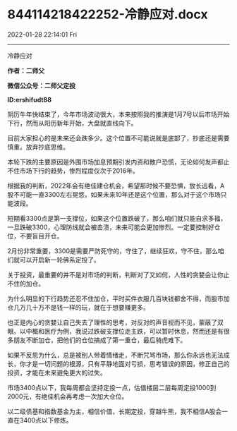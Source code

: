 # 844114218422252-冷静应对.docx

2022-01-28 22:14:01 Fri

----

冷静应对

__作者：二师父__

__微信公众号：二师父定投__

__ID:ershifudt88__

阴历牛年快结束了，今年市场波动很大，本来按照我的推演是1月7号以后市场开始下行，然而从阳历新年开始，大盘就直线向下。

目前大家担心的是未来还会跌多少。这个位置不可能说就是底部了，抄底还是需要慎重。放弃抄底思维。

本轮下跌的主要原因是外围市场加息预期引发内资和散户恐慌，无论如何发声都止不住市场下行的趋势，惨烈程度仅次于2016年。

根据我的判断，2022年会有绝佳建仓机会，希望那时候不要恐惧，放长远看，A股不可能一直3300左右晃悠，如果未来10年还是这个位置，那么对于这个市场只能波段。

短期看3300点是第一支撑位，如果这个位置跌破了，那么咱们就只能自求多福，一旦跌破3300，心理防线就会被击溃，未来可能会更加惨烈。一定要控制好仓位，不要盲目开仓。

2月份非常重要，3300是需要严防死守的，守住了，继续狂欢，守不住，那么咱们就可以开启新一轮佛系定投了。

关于投资，最重要的并不是对市场的判断，判断对了又如何，人性的贪婪会让你止不住的加仓。

为什么明显的下行趋势还忍不住加仓，平时买件衣服几百块钱都舍不得，而股市加仓几万几十万不是钱一样的玩，就在于想要赚更多。

也正是内心的贪婪让自己失去了理性的思考，对反对的声音视而不见，蒙蔽了双眼。以中概和医疗为例，我说过跌破支撑位走主跌，可以暂时休息，然而还是有很多朋友不断加仓，把他们的仓位搞成了第一重仓，最后骑虎难下。

如果不反思为什么，总是被别人带着情绪走，不断咒骂市场，那么你永远也无法成长，你才是一切问题的根源，只有平静地面对亏损，思考错误的原因，修正自己的投资，才能在未来避免更大的过失。

市场3400点以下，我每周都会坚持定投一点，估值楼层二层每周定投1000到2000元，有绝佳机会再考虑一次加大仓位。

以二级债基和指数基金为主，相信价值，长期定投，穿越牛熊，我不相信A股会一直在3400点以下修炼。

